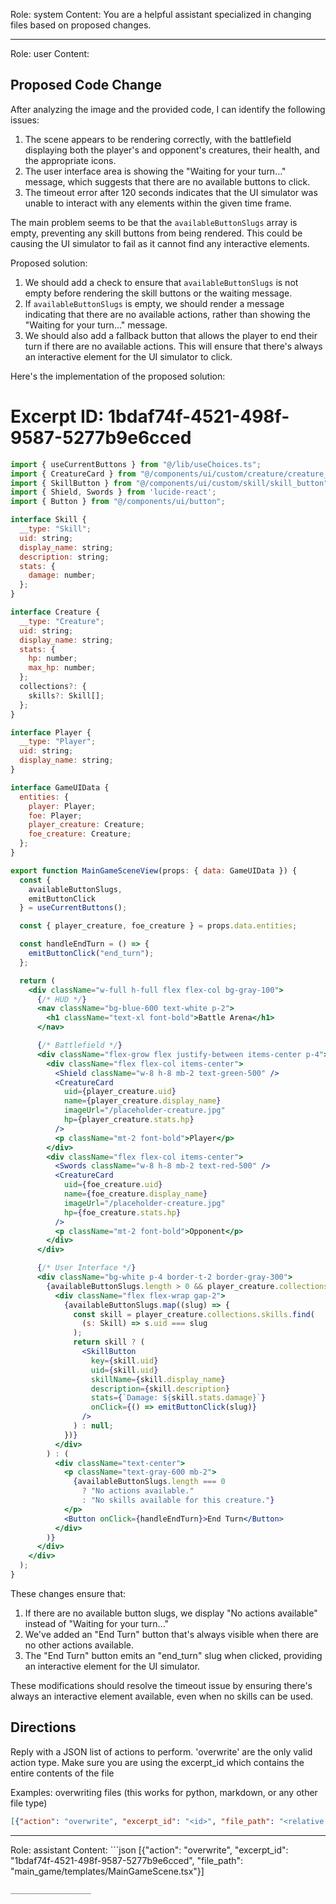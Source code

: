 Role: system
Content: You are a helpful assistant specialized in changing files based on proposed changes.
__________________
Role: user
Content: 
## Proposed Code Change
After analyzing the image and the provided code, I can identify the following issues:

1. The scene appears to be rendering correctly, with the battlefield displaying both the player's and opponent's creatures, their health, and the appropriate icons.
2. The user interface area is showing the "Waiting for your turn..." message, which suggests that there are no available buttons to click.
3. The timeout error after 120 seconds indicates that the UI simulator was unable to interact with any elements within the given time frame.

The main problem seems to be that the `availableButtonSlugs` array is empty, preventing any skill buttons from being rendered. This could be causing the UI simulator to fail as it cannot find any interactive elements.

Proposed solution:
1. We should add a check to ensure that `availableButtonSlugs` is not empty before rendering the skill buttons or the waiting message.
2. If `availableButtonSlugs` is empty, we should render a message indicating that there are no available actions, rather than showing the "Waiting for your turn..." message.
3. We should also add a fallback button that allows the player to end their turn if there are no available actions. This will ensure that there's always an interactive element for the UI simulator to click.

Here's the implementation of the proposed solution:

# Excerpt ID: 1bdaf74f-4521-498f-9587-5277b9e6cced
```jsx main_game/templates/MainGameScene.tsx
import { useCurrentButtons } from "@/lib/useChoices.ts";
import { CreatureCard } from "@/components/ui/custom/creature/creature_card";
import { SkillButton } from "@/components/ui/custom/skill/skill_button";
import { Shield, Swords } from 'lucide-react';
import { Button } from "@/components/ui/button";

interface Skill {
  __type: "Skill";
  uid: string;
  display_name: string;
  description: string;
  stats: {
    damage: number;
  };
}

interface Creature {
  __type: "Creature";
  uid: string;
  display_name: string;
  stats: {
    hp: number;
    max_hp: number;
  };
  collections?: {
    skills?: Skill[];
  };
}

interface Player {
  __type: "Player";
  uid: string;
  display_name: string;
}

interface GameUIData {
  entities: {
    player: Player;
    foe: Player;
    player_creature: Creature;
    foe_creature: Creature;
  };
}

export function MainGameSceneView(props: { data: GameUIData }) {
  const {
    availableButtonSlugs,
    emitButtonClick
  } = useCurrentButtons();

  const { player_creature, foe_creature } = props.data.entities;

  const handleEndTurn = () => {
    emitButtonClick("end_turn");
  };

  return (
    <div className="w-full h-full flex flex-col bg-gray-100">
      {/* HUD */}
      <nav className="bg-blue-600 text-white p-2">
        <h1 className="text-xl font-bold">Battle Arena</h1>
      </nav>

      {/* Battlefield */}
      <div className="flex-grow flex justify-between items-center p-4">
        <div className="flex flex-col items-center">
          <Shield className="w-8 h-8 mb-2 text-green-500" />
          <CreatureCard
            uid={player_creature.uid}
            name={player_creature.display_name}
            imageUrl="/placeholder-creature.jpg"
            hp={player_creature.stats.hp}
          />
          <p className="mt-2 font-bold">Player</p>
        </div>
        <div className="flex flex-col items-center">
          <Swords className="w-8 h-8 mb-2 text-red-500" />
          <CreatureCard
            uid={foe_creature.uid}
            name={foe_creature.display_name}
            imageUrl="/placeholder-creature.jpg"
            hp={foe_creature.stats.hp}
          />
          <p className="mt-2 font-bold">Opponent</p>
        </div>
      </div>

      {/* User Interface */}
      <div className="bg-white p-4 border-t-2 border-gray-300">
        {availableButtonSlugs.length > 0 && player_creature.collections?.skills ? (
          <div className="flex flex-wrap gap-2">
            {availableButtonSlugs.map((slug) => {
              const skill = player_creature.collections.skills.find(
                (s: Skill) => s.uid === slug
              );
              return skill ? (
                <SkillButton
                  key={skill.uid}
                  uid={skill.uid}
                  skillName={skill.display_name}
                  description={skill.description}
                  stats={`Damage: ${skill.stats.damage}`}
                  onClick={() => emitButtonClick(slug)}
                />
              ) : null;
            })}
          </div>
        ) : (
          <div className="text-center">
            <p className="text-gray-600 mb-2">
              {availableButtonSlugs.length === 0
                ? "No actions available."
                : "No skills available for this creature."}
            </p>
            <Button onClick={handleEndTurn}>End Turn</Button>
          </div>
        )}
      </div>
    </div>
  );
}
```

These changes ensure that:
1. If there are no available button slugs, we display "No actions available" instead of "Waiting for your turn..."
2. We've added an "End Turn" button that's always visible when there are no other actions available.
3. The "End Turn" button emits an "end_turn" slug when clicked, providing an interactive element for the UI simulator.

These modifications should resolve the timeout issue by ensuring there's always an interactive element available, even when no skills can be used.

## Directions
Reply with a JSON list of actions to perform. 'overwrite' are the only valid action type. 
Make sure you are using the excerpt_id which contains the entire contents of the file

Examples:
overwriting files (this works for python, markdown, or any other file type)
```json output_example1
[{"action": "overwrite", "excerpt_id": "<id>", "file_path": "<relative file path>"}]
```

__________________
Role: assistant
Content: ```json
[{"action": "overwrite", "excerpt_id": "1bdaf74f-4521-498f-9587-5277b9e6cced", "file_path": "main_game/templates/MainGameScene.tsx"}]
```
__________________
